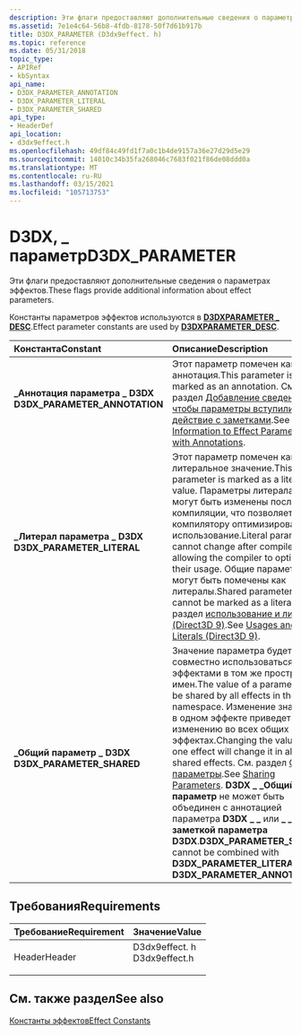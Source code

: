 ```yaml
---
description: Эти флаги предоставляют дополнительные сведения о параметрах эффектов.
ms.assetid: 7e1e4c64-56b8-4fdb-8178-50f7d61b917b
title: D3DX_PARAMETER (D3dx9effect. h)
ms.topic: reference
ms.date: 05/31/2018
topic_type:
- APIRef
- kbSyntax
api_name:
- D3DX_PARAMETER_ANNOTATION
- D3DX_PARAMETER_LITERAL
- D3DX_PARAMETER_SHARED
api_type:
- HeaderDef
api_location:
- d3dx9effect.h
ms.openlocfilehash: 49df84c49fd1f7a0c1b4de9157a36e27d29d5e29
ms.sourcegitcommit: 14010c34b35fa268046c7683f021f86de08ddd0a
ms.translationtype: MT
ms.contentlocale: ru-RU
ms.lasthandoff: 03/15/2021
ms.locfileid: "105713753"
---
```

# <a name="d3dx_parameter"></a><span data-ttu-id="3f0da-103">D3DX, \_ параметр</span><span class="sxs-lookup"><span data-stu-id="3f0da-103">D3DX\_PARAMETER</span></span>

<span data-ttu-id="3f0da-104">Эти флаги предоставляют дополнительные сведения о параметрах эффектов.</span><span class="sxs-lookup"><span data-stu-id="3f0da-104">These flags provide additional information about effect parameters.</span></span>

<span data-ttu-id="3f0da-105">Константы параметров эффектов используются в [**D3DXPARAMETER \_ DESC**](d3dxparameter-desc.md).</span><span class="sxs-lookup"><span data-stu-id="3f0da-105">Effect parameter constants are used by [**D3DXPARAMETER\_DESC**](d3dxparameter-desc.md).</span></span>



| <span data-ttu-id="3f0da-106">Константа</span><span class="sxs-lookup"><span data-stu-id="3f0da-106">Constant</span></span>                                                                                                                                                                                           | <span data-ttu-id="3f0da-107">Описание</span><span class="sxs-lookup"><span data-stu-id="3f0da-107">Description</span></span>                                                                                                                                                                                                                                                                                                                             |
|:---------------------------------------------------------------------------------------------------------------------------------------------------------------------------------------------------|:----------------------------------------------------------------------------------------------------------------------------------------------------------------------------------------------------------------------------------------------------------------------------------------------------------------------------------------|
| <span id="D3DX_PARAMETER_ANNOTATION"></span><span id="d3dx_parameter_annotation"></span><dl> <span data-ttu-id="3f0da-108"><dt>**\_Аннотация параметра \_ D3DX**</dt></span><span class="sxs-lookup"><span data-stu-id="3f0da-108"><dt>**D3DX\_PARAMETER\_ANNOTATION**</dt></span></span> </dl> | <span data-ttu-id="3f0da-109">Этот параметр помечен как аннотация.</span><span class="sxs-lookup"><span data-stu-id="3f0da-109">This parameter is marked as an annotation.</span></span> <span data-ttu-id="3f0da-110">См. раздел [Добавление сведений, чтобы параметры вступили в действие с заметками](using-an-effect.md).</span><span class="sxs-lookup"><span data-stu-id="3f0da-110">See [Add Information to Effect Parameters with Annotations](using-an-effect.md).</span></span><br/>                                                                                                                                                                                                 |
| <span id="D3DX_PARAMETER_LITERAL"></span><span id="d3dx_parameter_literal"></span><dl> <span data-ttu-id="3f0da-111"><dt>**\_Литерал параметра \_ D3DX**</dt></span><span class="sxs-lookup"><span data-stu-id="3f0da-111"><dt>**D3DX\_PARAMETER\_LITERAL**</dt></span></span> </dl>          | <span data-ttu-id="3f0da-112">Этот параметр помечен как литеральное значение.</span><span class="sxs-lookup"><span data-stu-id="3f0da-112">This parameter is marked as a literal value.</span></span> <span data-ttu-id="3f0da-113">Параметры литерала не могут быть изменены после компиляции, что позволяет компилятору оптимизировать их использование.</span><span class="sxs-lookup"><span data-stu-id="3f0da-113">Literal parameters cannot change after compile, allowing the compiler to optimize their usage.</span></span> <span data-ttu-id="3f0da-114">Общие параметры не могут быть помечены как литералы.</span><span class="sxs-lookup"><span data-stu-id="3f0da-114">Shared parameters cannot be marked as a literal.</span></span> <span data-ttu-id="3f0da-115">См. раздел [использование и литералы (Direct3D 9)](usages-and-literals.md).</span><span class="sxs-lookup"><span data-stu-id="3f0da-115">See [Usages and Literals (Direct3D 9)](usages-and-literals.md).</span></span> <br/>                                                               |
| <span id="D3DX_PARAMETER_SHARED"></span><span id="d3dx_parameter_shared"></span><dl> <span data-ttu-id="3f0da-116"><dt>**\_Общий параметр \_ D3DX**</dt></span><span class="sxs-lookup"><span data-stu-id="3f0da-116"><dt>**D3DX\_PARAMETER\_SHARED**</dt></span></span> </dl>             | <span data-ttu-id="3f0da-117">Значение параметра будет совместно использоваться всеми эффектами в том же пространстве имен.</span><span class="sxs-lookup"><span data-stu-id="3f0da-117">The value of a parameter will be shared by all effects in the same namespace.</span></span> <span data-ttu-id="3f0da-118">Изменение значения в одном эффекте приведет к его изменению во всех общих эффектах.</span><span class="sxs-lookup"><span data-stu-id="3f0da-118">Changing the value in one effect will change it in all shared effects.</span></span> <span data-ttu-id="3f0da-119">См. раздел [Общие параметры](cloning-and-sharing.md).</span><span class="sxs-lookup"><span data-stu-id="3f0da-119">See [Sharing Parameters](cloning-and-sharing.md).</span></span> <span data-ttu-id="3f0da-120">**D3DX \_ \_Общий параметр** не может быть объединен с аннотацией параметра **D3DX \_ \_** или **\_ \_ заметкой параметра D3DX**.</span><span class="sxs-lookup"><span data-stu-id="3f0da-120">**D3DX\_PARAMETER\_SHARED** cannot be combined with **D3DX\_PARAMETER\_LITERAL** or **D3DX\_PARAMETER\_ANNOTATION**.</span></span><br/> |



## <a name="requirements"></a><span data-ttu-id="3f0da-121">Требования</span><span class="sxs-lookup"><span data-stu-id="3f0da-121">Requirements</span></span>



| <span data-ttu-id="3f0da-122">Требование</span><span class="sxs-lookup"><span data-stu-id="3f0da-122">Requirement</span></span> | <span data-ttu-id="3f0da-123">Значение</span><span class="sxs-lookup"><span data-stu-id="3f0da-123">Value</span></span> |
|-------------------|------------------------------------------------------------------------------------------|
| <span data-ttu-id="3f0da-124">Header</span><span class="sxs-lookup"><span data-stu-id="3f0da-124">Header</span></span><br/> | <dl> <span data-ttu-id="3f0da-125"><dt>D3dx9effect. h</dt></span><span class="sxs-lookup"><span data-stu-id="3f0da-125"><dt>D3dx9effect.h</dt></span></span> </dl> |



## <a name="see-also"></a><span data-ttu-id="3f0da-126">См. также раздел</span><span class="sxs-lookup"><span data-stu-id="3f0da-126">See also</span></span>

<dl> <dt>

[<span data-ttu-id="3f0da-127">Константы эффектов</span><span class="sxs-lookup"><span data-stu-id="3f0da-127">Effect Constants</span></span>](dx9-graphics-reference-effects-constants.md)
</dt> </dl>

 

 




